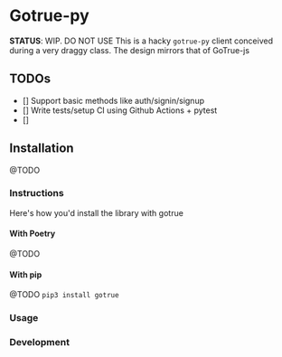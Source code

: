 
# Gotrue-py
**STATUS**: WIP. DO NOT USE
This is a hacky `gotrue-py` client conceived during a very draggy class. The design mirrors that of GoTrue-js 

## TODOs
- [] Support basic methods like auth/signin/signup
- [] Write tests/setup CI using Github Actions + pytest
- []

## Installation
@TODO

### Instructions
Here's how you'd install the library with gotrue 
#### With Poetry
@TODO

#### With pip
@TODO
`pip3 install gotrue`


### Usage


### Development

